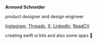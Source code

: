 **Armond Schneider**

product designer and design engineer

[Instagram](http://instagram.com/armondme/), [Threads](https://www.threads.net/@armondme), [X](https://x.com/armondme), [LinkedIn](https://www.linkedin.com/in/armondschneider/), [ReadCV](https://read.cv/armond)

creating swift ui kits and also some apps 🥳
